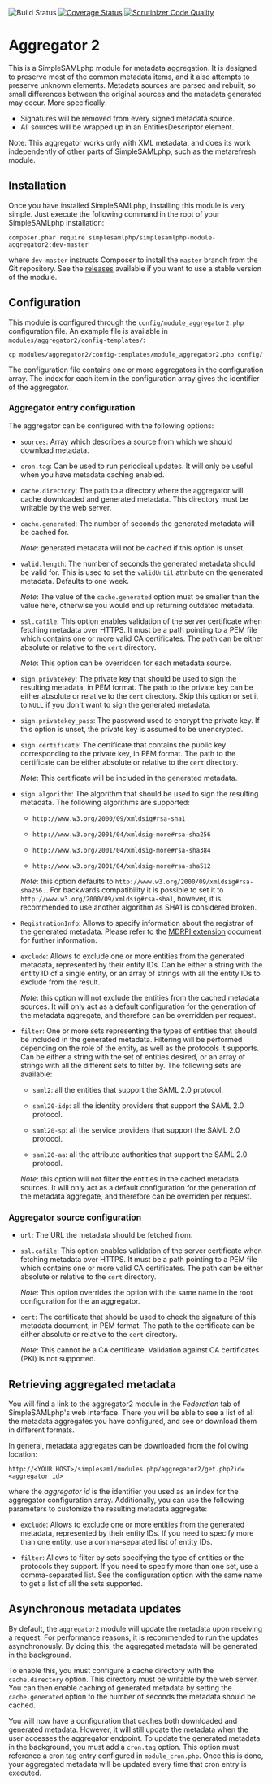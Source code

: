 ![Build Status](https://github.com/simplesamlphp/simplesamlphp-module-aggregator2/workflows/CI/badge.svg?branch=master)
[![Coverage Status](https://codecov.io/gh/simplesamlphp/simplesamlphp-module-aggregator2/branch/master/graph/badge.svg)](https://codecov.io/gh/simplesamlphp/simplesamlphp-module-aggregator2)
[![Scrutinizer Code Quality](https://scrutinizer-ci.com/g/simplesamlphp/simplesamlphp-module-aggregator2/badges/quality-score.png?b=master)](https://scrutinizer-ci.com/g/simplesamlphp/simplesamlphp-module-aggregator2/?branch=master)

Aggregator 2
============

This is a SimpleSAMLphp module for metadata aggregation. It is designed to preserve most of the common
metadata items, and it also attempts to preserve unknown elements. Metadata sources are parsed and rebuilt,
so small differences between the original sources and the metadata generated may occur. More specifically:

* Signatures will be removed from every signed metadata source.
* All sources will be wrapped up in an EntitiesDescriptor element.

Note: This aggregator works only with XML metadata, and does its work independently of other parts of
SimpleSAMLphp, such as the metarefresh module.

Installation
------------

Once you have installed SimpleSAMLphp, installing this module is very simple. Just execute the following
command in the root of your SimpleSAMLphp installation:

```
composer.phar require simplesamlphp/simplesamlphp-module-aggregator2:dev-master
```

where `dev-master` instructs Composer to install the `master` branch from the Git repository. See the
[releases](https://github.com/simplesamlphp/simplesamlphp-module-aggregator2/releases) available if you
want to use a stable version of the module.

Configuration
-------------

This module is configured through the `config/module_aggregator2.php` configuration file.
An example file is available in `modules/aggregator2/config-templates/`:

    cp modules/aggregator2/config-templates/module_aggregator2.php config/

The configuration file contains one or more aggregators in the configuration array.
The index for each item in the configuration array gives the identifier of the aggregator.


### Aggregator entry configuration

The aggregator can be configured with the following options:

* `sources`:   Array which describes a source from which we should download metadata.

* `cron.tag`:   Can be used to run periodical updates. It will only be useful when you have metadata caching enabled.

* `cache.directory`:   The path to a directory where the aggregator will cache downloaded and generated metadata.
    This directory must be writable by the web server.

* `cache.generated`:   The number of seconds the generated metadata will be cached for.

    *Note*: generated metadata will not be cached if this option is unset.

* `valid.length`:   The number of seconds the generated metadata should be valid for.
    This is used to set the `validUntil` attribute on the generated metadata. Defaults to one week.

    *Note*: The value of the `cache.generated` option must be smaller than the value here, otherwise you would end up
returning outdated metadata.

* `ssl.cafile`:   This option enables validation of the server certificate when fetching metadata over HTTPS. It must be a path
pointing to a PEM file which contains one or more valid CA certificates. The path can be either absolute or relative to the `cert` directory.

    *Note*: This option can be overridden for each metadata source.

* `sign.privatekey`:   The private key that should be used to sign the resulting metadata, in PEM format. The path to the private key can
be either absolute or relative to the `cert` directory. Skip this option or set it to `NULL` if you don't want to sign the generated metadata.

* `sign.privatekey_pass`:   The password used to encrypt the private key. If this option is unset, the private key is assumed to be unencrypted.

* `sign.certificate`:   The certificate that contains the public key corresponding to the private key, in PEM format. The path to the
certificate can be either absolute or relative to the `cert` directory.

    *Note*: This certificate will be included in the generated metadata.

* `sign.algorithm`:   The algorithm that should be used to sign the resulting metadata. The following algorithms are supported:

    * `http://www.w3.org/2000/09/xmldsig#rsa-sha1`

    * `http://www.w3.org/2001/04/xmldsig-more#rsa-sha256`

    * `http://www.w3.org/2001/04/xmldsig-more#rsa-sha384`

    * `http://www.w3.org/2001/04/xmldsig-more#rsa-sha512`

    *Note*: this option defaults to `http://www.w3.org/2000/09/xmldsig#rsa-sha256.`. For backwards compatibility it is possible to set it to `http://www.w3.org/2000/09/xmldsig#rsa-sha1`, however, it is recommended to use another algorithm as SHA1 is considered broken.

* `RegistrationInfo`:   Allows to specify information about the registrar of the generated metadata. Please refer to the
[MDRPI extension](https://simplesamlphp.org/docs/stable/simplesamlphp-metadata-extensions-rpi) document for further information.

* `exclude`:   Allows to exclude one or more entities from the generated metadata, represented by their entity IDs. Can be either
a string with the entity ID of a single entity, or an array of strings with all the entity IDs to exclude from the result.

    *Note*: this option will not exclude the entities from the cached metadata sources. It will only act as a default
configuration for the generation of the metadata aggregate, and therefore can be overridden per request.

* `filter`:   One or more sets representing the types of entities that should be included in the generated metadata. Filtering
will be performed depending on the role of the entity, as well as the protocols it supports. Can be either a string
with the set of entities desired, or an array of strings with all the different sets to filter by. The following
sets are available:

    * `saml2`: all the entities that support the SAML 2.0 protocol.

    * `saml20-idp`: all the identity providers that support the SAML 2.0 protocol.

    * `saml20-sp`: all the service providers that support the SAML 2.0 protocol.

    * `saml20-aa`: all the attribute authorities that support the SAML 2.0 protocol.

    *Note*: this option will not filter the entities in the cached metadata sources. It will only act as a default
configuration for the generation of the metadata aggregate, and therefore can be overriden per request.


### Aggregator source configuration

* `url`:   The URL the metadata should be fetched from.

* `ssl.cafile`:   This option enables validation of the server certificate when fetching metadata over HTTPS. It must be a path
pointing to a PEM file which contains one or more valid CA certificates. The path can be either absolute or relative to the `cert` directory.

    *Note*: This option overrides the option with the same name in the root configuration for the an aggregator.

* `cert`:   The certificate that should be used to check the signature of this metadata document, in PEM format. The path to
the certificate can be either absolute or relative to the `cert` directory.

    *Note*: This cannot be a CA certificate. Validation against CA certificates (PKI) is not supported.


Retrieving aggregated metadata
------------------------------

You will find a link to the aggregator2 module in the *Federation* tab of SimpleSAMLphp's web interface. There you will
be able to see a list of all the metadata aggregates you have configured, and see or download them in different
formats.

In general, metadata aggregates can be downloaded from the following location:

    http://<YOUR HOST>/simplesaml/modules.php/aggregator2/get.php?id=<aggregator id>

where the *aggregator id* is the identifier you used as an index for the aggregator configuration array. Additionally,
you can use the following parameters to customize the resulting metadata aggregate:

* `exclude`:   Allows to exclude one or more entities from the generated metadata, represented by their entity IDs. If you need to
specify more than one entity, use a comma-separated list of entity IDs.

* `filter`:   Allows to filter by sets specifying the type of entities or the protocols they support. If you need to specify more
than one set, use a comma-separated list. See the configuration option with the same name to get a list of all the sets supported.


Asynchronous metadata updates
-----------------------------

By default, the `aggregator2` module will update the metadata upon receiving a request. For performance reasons, it is
recommended to run the updates asynchronously. By doing this, the aggregated metadata will be generated in the
background.

To enable this, you must configure a cache directory with the `cache.directory` option. This directory must be writable
by the web server. You can then enable caching of generated metadata by setting the `cache.generated` option to the
number of seconds the metadata should be cached.

You will now have a configuration that caches both downloaded and generated metadata. However, it will still update the
metadata when the user accesses the aggregator endpoint. To update the generated metadata in the background, you must
add a `cron.tag` option. This option must reference a cron tag entry configured in `module_cron.php`. Once this is
done, your aggregated metadata will be updated every time that cron entry is executed.

